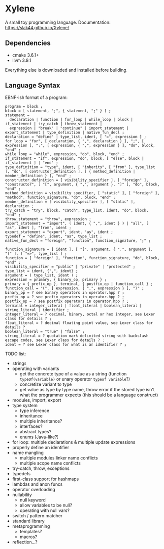 # Xylene

A small toy programming language.
Documentation: https://slak44.github.io/Xylene/

## Dependencies

- cmake 3.6.1+
- llvm 3.9.1

Everything else is downloaded and installed before building.

## Language Syntax

EBNF-ish format of a program:
```
program = block ;
block = [ statement, ";", { statement, ";" } ] ;
statement =
  declaration | function | for_loop | while_loop | block | if_statement | try_catch | throw_statement |
  expression | "break" | "continue" | import_statement | export_statement | type_definition | native_fun_decl ;
declaration = "define" | type_list, ident, [ "=", expression ] ;
for_loop = "for", [ declaration, { ",", declaration } ], ";", [ expression ], ";", [ expression, { ",", expression } ], "do", block, "end" ;
while_loop = "while", expression, "do", block, "end" ;
if_statement = "if", expression, "do", block, [ "else", block | if_statement ] | "end" ;
type_definition = "type", ident, [ "inherits", [ "from" ], type_list ], "do", [ contructor_definition ], [ { method_definition | member_definition } ], "end" ;
constructor_definition = [ visibility_specifier ], [ "foreign" ], "constructor", [ "[", argument, { ",", argument }, "]" ], "do", block, "end" ;
method_definition = visibility_specifier, [ "static" ], [ "foreign" ], "method", function_signature, "do", block, "end" ;
member_definition = [ visibility_specifier ], [ "static" ], declaration ;
try_catch = "try", block, "catch", type_list, ident, "do", block, "end" ;
throw_statement = "throw", expression ;
import_statement = "import", ( ident, { ",", ident } ) | "all", [ "as", ident ], "from", ident ;
export_statement = "export", ident, "as", ident ;
typedef = "define", ident, "as", type_list ;
native_fun_decl = "foreign", "function", function_signature, ";" ;

function_signature = [ ident ], [ "[", argument, { ",", argument }, "]" ], [ "=>", type_list ] ;
function = [ "foreign" ], "function", function_signature, "do", block, "end" ;
visibility_specifier = "public" | "private" | "protected" ;
type_list = ident, {",", ident} ;
argument = ( type_list, ident ) ;
expression = primary, { binary_op, primary } ;
primary = { prefix_op }, terminal, { postfix_op | function_call } ;
function_call = "(", [ expression, { ",", expression } ], ")" ;
binary_op = ? see binary operators in operator.hpp ? ;
prefix_op = ? see prefix operators in operator.hpp ? ;
postfix_op = ? see postfix operators in operator.hpp ? ;
terminal = integer_literal | float_literal | boolean_literal | string_literal | identifier ;
integer_literal = ? decimal, binary, octal or hex integer, see Lexer class for details ? ;
float_literal = ? decimal floating point value, see Lexer class for details ?
boolean_literal = "true" | "false" ;
string_literal = ? quotation mark delimited string with backslash escape codes, see Lexer class for details ? ;
ident = ? see Lexer class for what is an identifier ? ;
```
TODO list:
- strings
- operating with variants
  - get the concrete type of a value as a string (function `typeOf(variable)` or unary operator `typeof variable`?)
  - concretize variant to type
  - get value as type by type name, throw error if the stored type isn't what the programmer expects (this should be a language construct)
- modules, import, export
- type system
  - type inference
  - inheritance
  - multiple inheritance?
  - interfaces?
  - abstract types?
  - enums (Java-like?)
- for loop: multiple declarations & multiple update expressions
- properly define an identifier
- name mangling
  - multiple modules linker name conflicts
  - multiple scope name conflicts
- try-catch, throw, exceptions
- typedefs
- first-class support for hashmaps
- lambdas and anon funcs
- operator overloading
- nullability
  - null keyword
  - allow variables to be null?
  - operating with null vars?
- switch / pattern matcher
- standard library
- metaprogramming
  - templates?
  - macros?
- reflection...?
